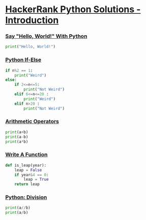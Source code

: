 # [HackerRank Python Solutions - Introduction](https://www.hackerrank.com/domains/python?badge_type=python&filters%5Bsubdomains%5D%5B%5D=py-introduction "Python - Introduction")

### [Say "Hello, World!" With Python](https://www.hackerrank.com/challenges/py-hello-world/problem?isFullScreen=true "Say 'Hello, World!' With Python")

```py
print("Hello, World!")
```

### [Python If-Else](https://www.hackerrank.com/challenges/py-if-else/problem?isFullScreen=true "Python If-Else")

```py
if n%2 == 1:
    print("Weird")
else:
    if 2<=n<=5:
        print("Not Weird")
    elif 6<=n<=20 :
        print("Weird")
    elif n>20 :
        print("Not Weird")
```

### [Arithmetic Operators](https://www.hackerrank.com/challenges/python-arithmetic-operators/problem?isFullScreen=true "Arithmetic Operators")

```py
print(a+b)
print(a-b)
print(a*b)
```

### [Write A Function](https://www.hackerrank.com/challenges/write-a-function/problem?isFullScreen=true "Write A Function")

```py
def is_leap(year):
    leap = False
    if year&4 == 0:
        leap = True
    return leap
```

### [Python: Division](https://www.hackerrank.com/challenges/python-division/problem?isFullScreen=true "Python: Division")

```py
print(a//b)
print(a/b)
```